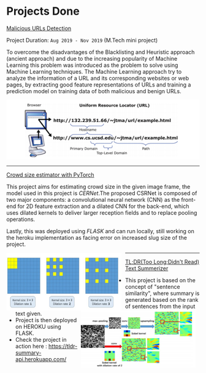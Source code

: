 # Projects Done

[Malicious URLs Detection](https://github.com/abhishekmamdapure/Malicious-URL-s-detection)

Project Duration: ```Aug 2019 - Nov 2019``` (M.Tech mini project)

<p> To overcome the disadvantages of the Blacklisting and Heuristic approach (ancient approach) and due to the increasing popularity of Machine Learning this problem was introduced as the problem to solve using Machine Learning techniques. The Machine Learning approach try to analyze the information of a URL and its corresponding websites or web pages, by extracting good feature representations of URLs and training a prediction model on training data of both malicious and benign URLs. </p>

![URL](/images/url.png "Structure of URL")

---
[Crowd size estimator with PyTorch](https://github.com/abhishekmamdapure/crowd-counting-CERNet)

 

This project aims for estimating crowd size in the given image frame, the model used in this project is *CERNet*.The proposed CSRNet is composed of two major components: a convolutional neural network (CNN) as the front-end for 2D feature extraction and a dilated CNN for the back-end, which uses dilated kernels to deliver larger reception fields and to replace pooling operations. 

Lastly, this was deployed using *FLASK* and can run locally, still working on the heroku implementation as facing error on increased slug size of the project. 

<img src="/images/image1.jpg" alt="Snap-shot-first-page" style="float: left; margin-right: 10px;" width="300" height="150" />  <img src="/images/image2.jpg" alt="Snap-shot-first-page" style="float: right; margin-right: 10px;" width="300" height="150"/>
 
--- 
[TL;DR(Too Long;Didn't Read) Text Summerizer](https://github.com/abhishekmamdapure/TLDR-using-NLTK/blob/master/README.md)

- This project is based on the concept of "sentence similarity", where summary is generated based on the rank of sentences from the input text given. 
- Project is then deployed on HEROKU using FLASK. 
-  Check the project in action here : https://tldr-summary-api.herokuapp.com/
